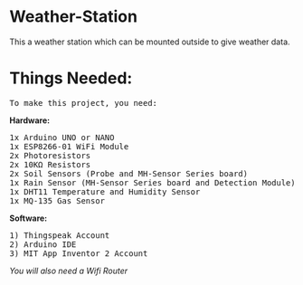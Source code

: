 # Weather-Station
This a weather station which can be mounted outside to give weather data.

# Things Needed:

<pre>To make this project, you need:</pre>
**Hardware:**
<pre>1x Arduino UNO or NANO 
1x ESP8266-01 WiFi Module
2x Photoresistors
2x 10KΩ Resistors
2x Soil Sensors (Probe and MH-Sensor Series board)
1x Rain Sensor (MH-Sensor Series board and Detection Module)
1x DHT11 Temperature and Humidity Sensor
1x MQ-135 Gas Sensor</pre>
**Software:**
<pre>1) Thingspeak Account
2) Arduino IDE
3) MIT App Inventor 2 Account</pre>

*You will also need a Wifi Router*
